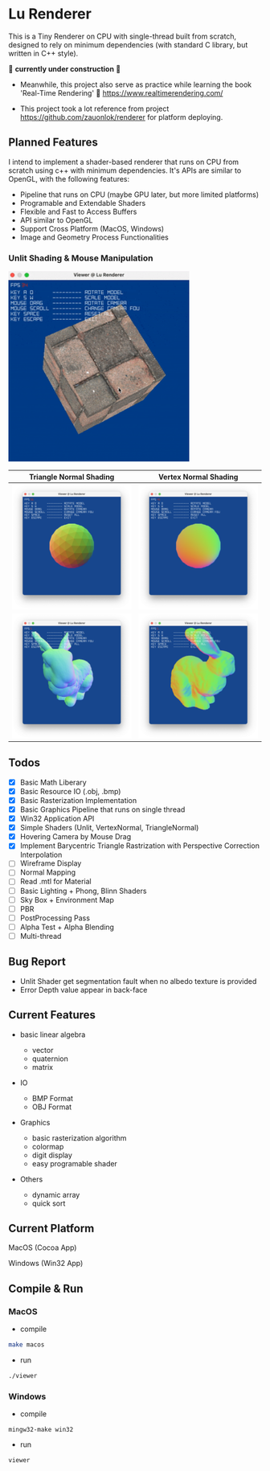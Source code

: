 # Lu Renderer

This is a Tiny Renderer on CPU with single-thread built from scratch, designed to rely on minimum dependencies (with standard C library, but written in C++ style).

:construction: **currently under construction** :construction:

- Meanwhile, this project also serve as practice while learning the book 'Real-Time Rendering' :book: https://www.realtimerendering.com/

- This project took a lot reference from project https://github.com/zauonlok/renderer for platform deploying.

## Planned Features

I intend to implement a shader-based renderer that runs on CPU from scratch using c++ with minimum dependencies. It's APIs are similar to OpenGL, with the following features:

- Pipeline that runs on CPU (maybe GPU later, but more limited platforms)
- Programable and Extendable Shaders
- Flexible and Fast to Access Buffers
- API similar to OpenGL
- Support Cross Platform (MacOS, Windows)
- Image and Geometry Process Functionalities

### Unlit Shading & Mouse Manipulation

<img src="images/unlit_shading.gif" width="360px" />

Triangle Normal Shading    |  Vertex Normal Shading
:-------------------------:|:-------------------------:
<img src="images/triangle_normal_shading_2.png" width="360px" />  |  <img src="images/vertex_normal_shading_2.png" width="360px" />
<img src="images/triangle_normal_shading.png" width="360px" />  |  <img src="images/vertex_normal_shading.png" width="360px" />

## Todos

- [x] Basic Math Liberary
- [x] Basic Resource IO (.obj, .bmp)
- [x] Basic Rasterization Implementation
- [x] Basic Graphics Pipeline that runs on single thread
- [x] Win32 Application API
- [x] Simple Shaders (Unlit, VertexNormal, TriangleNormal)
- [x] Hovering Camera by Mouse Drag
- [x] Implement Barycentric Triangle Rastrization with Perspective Correction Interpolation
- [ ] Wireframe Display
- [ ] Normal Mapping
- [ ] Read .mtl for Material
- [ ] Basic Lighting + Phong, Blinn Shaders
- [ ] Sky Box + Environment Map
- [ ] PBR
- [ ] PostProcessing Pass
- [ ] Alpha Test + Alpha Blending
- [ ] Multi-thread

## Bug Report

- Unlit Shader get segmentation fault when no albedo texture is provided
- Error Depth value appear in back-face

## Current Features

- basic linear algebra
  - vector
  - quaternion
  - matrix

- IO
  - BMP Format
  - OBJ Format

- Graphics
  - basic rasterization algorithm
  - colormap
  - digit display
  - easy programable shader

- Others
  - dynamic array
  - quick sort

## Current Platform

MacOS (Cocoa App)

Windows (Win32 App)

## Compile & Run

### MacOS

- compile

```zsh
make macos
```

- run

```zsh
./viewer
```

### Windows 

- compile

```shell
mingw32-make win32
```

- run

```shell
viewer
```
